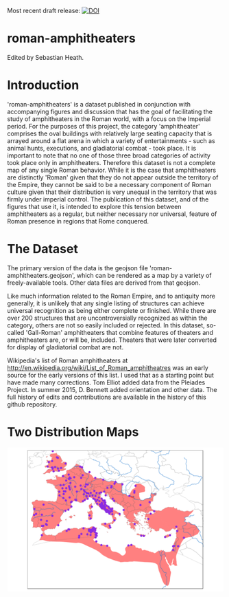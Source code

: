 Most recent draft release: 
[![DOI](https://zenodo.org/badge/DOI/10.5281/zenodo.159621.svg)](http://dx.doi.org/10.5281/zenodo.159621)

roman-amphitheaters
===================

Edited by Sebastian Heath.

# Introduction
'roman-amphitheaters' is a dataset published in conjunction with accompanying figures and discussion that has the goal of facilitating the study of amphitheaters in the Roman world, with a focus on the Imperial period. For the purposes of this project, the category 'amphitheater' comprises the oval buildings with relatively large seating capacity that is arrayed around a flat arena in which a variety of entertainments - such as animal hunts, executions, and gladiatorial combat -  took place. It is important to note that no one of those three broad categories of activity took place only in amphitheaters. Therefore this dataset is not a complete map of any single Roman behavior. While it is the case that amphitheaters are distinctly 'Roman' given that they do not appear outside the territory of the Empire, they cannot be said to be a necessary component of Roman culture given that their distribution is very unequal in the territory that was firmly under imperial control. The publication of this dataset,  and of the figures that use it, is intended to explore this tension between amphitheaters as a regular, but neither necessary nor universal, feature of Roman presence in regions that Rome conquered.

# The Dataset
 The primary version of the data is the geojson file 'roman-amphitheaters.geojson', which can be rendered as a map by a variety of freely-available tools. Other data files are derived from that geojson.

Like much information related to the Roman Empire, and to antiquity more generally, it is unlikely that any single listing of structures can achieve universal recognition as being either complete or finished. While there are over 200 structures that are uncontroversially recognized as within the category, others are not so easily included or rejected. In this dataset, so-called 'Gall-Roman' amphitheaters that combine features of theaters and amphitheaters are, or will be, included. Theaters that were later converted for display of gladiatorial combat are not.

Wikipedia's list of Roman amphitheaters at http://en.wikipedia.org/wiki/List_of_Roman_amphitheatres was an early source for the early versions of this list. I used that as a starting point but have made many corrections. Tom Elliot added data from the Pleiades Project. In summer 2015, D. Bennett added orientation and other data. The full history of edits and contributions are available in the history of this github repository.

# Two Distribution Maps
![All possible amphitheaters](figures/simple_distribution_map.svg)

